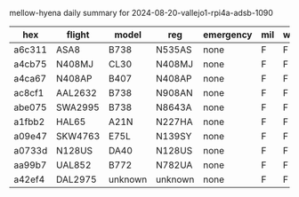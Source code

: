mellow-hyena daily summary for 2024-08-20-vallejo1-rpi4a-adsb-1090

|hex|flight|model|reg|emergency|mil|weirdo|
|--|--|--|--|--|--|--|
|a6c311|ASA8|B738|N535AS|none|F|F|
|a4cb75|N408MJ|CL30|N408MJ|none|F|F|
|a4ca67|N408AP|B407|N408AP|none|F|F|
|ac8cf1|AAL2632|B738|N908AN|none|F|F|
|abe075|SWA2995|B738|N8643A|none|F|F|
|a1fbb2|HAL65|A21N|N227HA|none|F|F|
|a09e47|SKW4763|E75L|N139SY|none|F|F|
|a0733d|N128US|DA40|N128US|none|F|F|
|aa99b7|UAL852|B772|N782UA|none|F|F|
|a42ef4|DAL2975|unknown|unknown|none|F|F|
